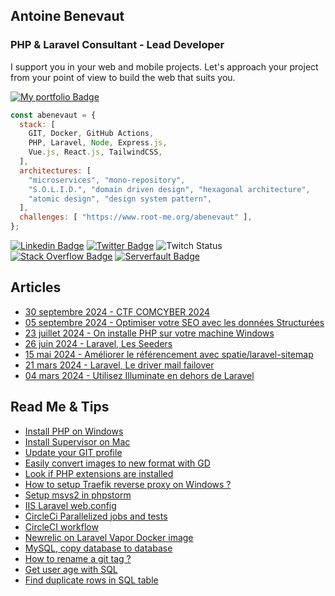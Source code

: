 <h2>Antoine Benevaut</h2>
<h3>PHP & Laravel Consultant - Lead Developer</h3>

I support you in your web and mobile projects. Let's approach your project from your point of view to build the web that suits you.

[![My portfolio Badge](https://img.shields.io/badge/My%20portfolio-white?logoColor=000&style=flat)](https://abenevaut.dev?pk_campaign=redirect-github-com&pk_source=github.com&pk_medium=social&pk_keyword=link&pk_content=v1&pk_cid=20241005)

```javascript
const abenevaut = {
  stack: [
    GIT, Docker, GitHub Actions,
    PHP, Laravel, Node, Express.js,
    Vue.js, React.js, TailwindCSS,
  ],
  architectures: [
    "microservices", "mono-repository",
    "S.O.L.I.D.", "domain driven design", "hexagonal architecture",
    "atomic design", "design system pattern",
  ],
  challenges: [ "https://www.root-me.org/abenevaut" ],
};
```

<p>

[![Linkedin Badge](https://img.shields.io/badge/Linkedin-blue?logo=linkedin&logoColor=fff&style=flat)](https://www.linkedin.com/in/antoine-benevaut-53a39b36/)
[![Twitter Badge](https://img.shields.io/badge/Twitter-1ca0f1?logo=twitter&logoColor=fff&style=flat)](https://x.com/abenevaut)
![Twitch Status](https://img.shields.io/twitch/status/abenevaut)
[![Stack Overflow Badge](https://img.shields.io/badge/Stack%20Overflow-F58025?logo=stackoverflow&logoColor=fff&style=flat)](https://stackoverflow.com/users/2090870/abenevaut)
[![Serverfault Badge](https://img.shields.io/badge/Serverfault-white?logo=Serverfault&logoColor=000&style=flat)](https://serverfault.com/users/306991/abenevaut)

</p>

<h2>Articles</h2>
<p>

- [30 septembre 2024 - CTF COMCYBER 2024](https://www.abenevaut.dev/2024-comcyber.html)
- [05 septembre 2024 - Optimiser votre SEO avec les données Structurées](https://laravel-france.com/posts/optimiser-votre-seo-avec-les-donnees-structurees)
- [23 juillet 2024 - On installe PHP sur votre machine Windows](https://laravel-france.com/posts/on-installe-php-sur-votre-machine-windows)
- [26 juin 2024 - Laravel, Les Seeders](https://laravel-france.com/posts/les-seeders)
- [15 mai 2024 - Améliorer le référencement avec spatie/laravel-sitemap](https://laravel-france.com/posts/ameliorer-le-referencement-avec-spatielaravel-sitemap)
- [21 mars 2024 - Laravel, Le driver mail failover](https://laravel-france.com/posts/le-driver-mail-failover)
- [04 mars 2024 - Utilisez Illuminate en dehors de Laravel](https://laravel-france.com/posts/utilisez-illuminate-en-dehors-de-laravel)

</p>

<h2>Read Me & Tips</h2>
<p>

- [Install PHP on Windows](https://gist.github.com/abenevaut/149adce59c6dd68da3eda8699888e624)
- [Install Supervisor on Mac](https://gist.github.com/abenevaut/877b2624b8334c15d4722f3b4724cc7a)
- [Update your GIT profile](https://gist.github.com/abenevaut/119a0572635d72fc1988d6a0afec3acb)
- [Easily convert images to new format with GD](https://gist.github.com/abenevaut/4431cee4f6b7e94d61081265f56bf80f)
- [Look if PHP extensions are installed](https://gist.github.com/abenevaut/e500d542af28ff05b962becdb14fae35)
- [How to setup Traefik reverse proxy on Windows ?](https://gist.github.com/abenevaut/4eb3b54a84fd7e9f9a80f60d8a990fce)
- [Setup msys2 in phpstorm](https://gist.github.com/abenevaut/e52da13dc7e8c2be249afb1aafa0408c)
- [IIS Laravel web.config](https://gist.github.com/abenevaut/13c8bcee7aca59cb7930ac6b94545e4e)
- [CircleCi Parallelized jobs and tests](https://gist.github.com/abenevaut/cfdd279d7279fc2a15722f7c0e2ceb94)
- [CircleCI workflow](https://gist.github.com/abenevaut/7a78101ea6ab76c3a003df7102c5dd82)
- [Newrelic on Laravel Vapor Docker image](https://gist.github.com/abenevaut/ef5b61cc9cc4b76e0f1240d5e73251c8)
- [MySQL, copy database to database](https://gist.github.com/abenevaut/b33965a7b23ea57c8c8cd0a0c54b9de4)
- [How to rename a git tag ?](https://gist.github.com/abenevaut/9b32f3a2ddd266b848fa)
- [Get user age with SQL](https://gist.github.com/abenevaut/4f48d4e849f469b65b47)
- [Find duplicate rows in SQL table](https://gist.github.com/abenevaut/f913817208dada6311d3)

</p>
